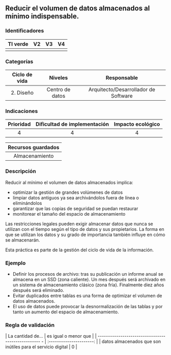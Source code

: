 ## Reducir el volumen de datos almacenados al mínimo indispensable.

 ### Identificadores

 | TI verde | V2 | V3 | V4 |
 | :-----: | :-: | :-: | :-: |
 | | | | |

 ### Categorías

 | Ciclo de vida | Niveles | Responsable |
 | :--------: | :--------: | :--------------------------: |
 | 2. Diseño | Centro de datos | Arquitecto/Desarrollador de Software |

 ### Indicaciones

 | Prioridad | Dificultad de implementación | Impacto ecológico |
 | :------: | :----------------------: | :-----------------------: |
 | 4 | 4 | 4 |

 | Recursos guardados |
 | :-------------: |
 | Almacenamiento |

 ### Descripción

Reducir al mínimo el volumen de datos almacenados implica:

 - optimizar la gestión de grandes volúmenes de datos
 - limpiar datos antiguos ya sea archivándolos fuera de línea o eliminándolos
 - garantizar que las copias de seguridad se puedan restaurar
 - monitorear el tamaño del espacio de almacenamiento

Las restricciones legales pueden exigir almacenar datos que nunca se utilizan con el tiempo según el tipo de datos y sus propietarios.
La forma en que se utilizan los datos y su grado de importancia también influye en cómo se almacenarán.

 Esta práctica es parte de la gestión del ciclo de vida de la información.

 ### Ejemplo

 - Definir los procesos de archivo: tras su publicación un informe anual se almacena en un SSD (zona caliente). Un mes después será archivado en un sistema de almacenamiento clásico (zona fría). Finalmente diez años después será eliminado.
 - Evitar duplicados entre tablas es una forma de optimizar el volumen de datos almacenados.
 - El uso de datos puede provocar la desnormalización de las tablas y por tanto un aumento del espacio de almacenamiento.

 ### Regla de validación

 | La cantidad de... | es igual o menor que |
 | -------------------------------------------------- - | :----------------------: |
 | datos almacenados que son inútiles para el servicio digital | 0 |
